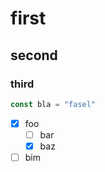 # first

## second

### third

```js
const bla = "fasel"
```

- [x] foo
  - [ ] bar
  - [x] baz
- [ ] bim
